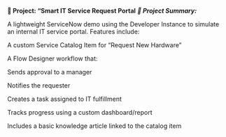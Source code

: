 **🔧 Project: “Smart IT Service Request Portal**
***🚀 Project Summary:***

A lightweight ServiceNow demo using the Developer Instance to simulate an internal IT service portal. Features include:

A custom Service Catalog Item for “Request New Hardware”

A Flow Designer workflow that:

Sends approval to a manager

Notifies the requester

Creates a task assigned to IT fulfillment

Tracks progress using a custom dashboard/report

Includes a basic knowledge article linked to the catalog item
